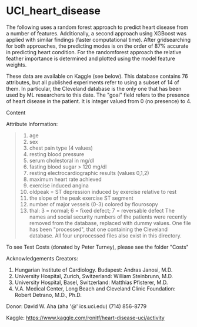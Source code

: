 # UCI_heart_disease
The following uses a random forest approach to predict heart disease from a number of features. Additionally, a second approach using XGBoost was applied with similar findings (faster computational time). After gridsearching for both approaches, the predicting modes is on the order of 87% accurate in predicting heart condition. For the randomforest approach the relative feather importance is determined and plotted using the model feature weights. 

These data are available on Kaggle (see below). This database contains 76 attributes, but all published experiments refer to using a subset of 14 of them. In particular, the Cleveland database is the only one that has been used by ML researchers to this date. The "goal" field refers to the presence of heart disease in the patient. It is integer valued from 0 (no presence) to 4.

Content

Attribute Information: 
> 1. age 
> 2. sex 
> 3. chest pain type (4 values) 
> 4. resting blood pressure 
> 5. serum cholestoral in mg/dl 
> 6. fasting blood sugar > 120 mg/dl
> 7. resting electrocardiographic results (values 0,1,2)
> 8. maximum heart rate achieved 
> 9. exercise induced angina 
> 10. oldpeak = ST depression induced by exercise relative to rest 
> 11. the slope of the peak exercise ST segment 
> 12. number of major vessels (0-3) colored by flourosopy 
> 13. thal: 3 = normal; 6 = fixed defect; 7 = reversable defect
The names and social security numbers of the patients were recently removed from the database, 
replaced with dummy values. One file has been "processed", that one containing the Cleveland database. 
All four unprocessed files also exist in this directory.

To see Test Costs (donated by Peter Turney), please see the folder "Costs"

Acknowledgements
Creators: 
1. Hungarian Institute of Cardiology. Budapest: Andras Janosi, M.D. 
2. University Hospital, Zurich, Switzerland: William Steinbrunn, M.D. 
3. University Hospital, Basel, Switzerland: Matthias Pfisterer, M.D. 
4. V.A. Medical Center, Long Beach and Cleveland Clinic Foundation: Robert Detrano, M.D., Ph.D.

Donor: David W. Aha (aha '@' ics.uci.edu) (714) 856-8779

Kaggle: https://www.kaggle.com/ronitf/heart-disease-uci/activity

